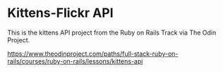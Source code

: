 # Kittens-Flickr API

This is the kittens API project from the Ruby on Rails Track via The Odin Project.

https://www.theodinproject.com/paths/full-stack-ruby-on-rails/courses/ruby-on-rails/lessons/kittens-api

